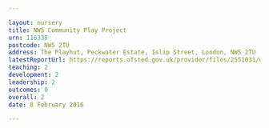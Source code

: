 ```yaml
---

layout: nursery
title: NW5 Community Play Project
urn: 116338
postcode: NW5 2TU
address: The Playhut, Peckwater Estate, Islip Street, London, NW5 2TU
latestReportUrl: https://reports.ofsted.gov.uk/provider/files/2551031/urn/116338.pdf
teaching: 2
development: 2
leadership: 2
outcomes: 0
overall: 2
date: 8 February 2016

---
```

